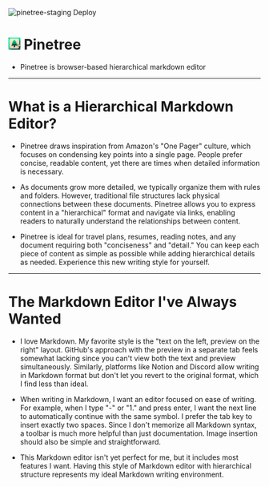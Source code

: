 ![pinetree-staging Deploy](https://github.com/binnmti/Pinetree/actions/workflows/staging.yml/badge.svg)

# <img src="Pinetree/wwwroot/Pinetree.png" alt="Pinetree Logo" width="24" height="24"/> Pinetree
- Pinetree is browser-based hierarchical markdown editor

----

# What is a Hierarchical Markdown Editor?
- Pinetree draws inspiration from Amazon's "One Pager" culture, which focuses on condensing key points into a single page. People prefer concise, readable content, yet there are times when detailed information is necessary.

- As documents grow more detailed, we typically organize them with rules and folders. However, traditional file structures lack physical connections between these documents. Pinetree allows you to express content in a "hierarchical" format and navigate via links, enabling readers to naturally understand the relationships between content.

- Pinetree is ideal for travel plans, resumes, reading notes, and any document requiring both "conciseness" and "detail." You can keep each piece of content as simple as possible while adding hierarchical details as needed. Experience this new writing style for yourself.

----

# The Markdown Editor I've Always Wanted
- I love Markdown. My favorite style is the "text on the left, preview on the right" layout. GitHub's approach with the preview in a separate tab feels somewhat lacking since you can't view both the text and preview simultaneously. Similarly, platforms like Notion and Discord allow writing in Markdown format but don't let you revert to the original format, which I find less than ideal.

- When writing in Markdown, I want an editor focused on ease of writing. For example, when I type "-" or "1." and press enter, I want the next line to automatically continue with the same symbol. I prefer the tab key to insert exactly two spaces. Since I don't memorize all Markdown syntax, a toolbar is much more helpful than just documentation. Image insertion should also be simple and straightforward.

- This Markdown editor isn't yet perfect for me, but it includes most features I want. Having this style of Markdown editor with hierarchical structure represents my ideal Markdown writing environment.